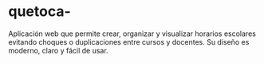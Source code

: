 # quetoca-
Aplicación web que permite crear, organizar y visualizar horarios escolares evitando choques o duplicaciones entre cursos y docentes. Su diseño es moderno, claro y fácil de usar.
